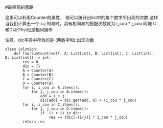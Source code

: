 #最直观的思路

这里可以利用Counter的属性，
他可以统计出list中的每个数字所出现的次数
这样当我们计算出一个 i+j 的和时，具有相同和的搭配次数就为 i_cou * j_cou
同理  C和D两个list也是相同操作

注意，dic字典中存放的是 (两数字和):出现次数




```shell
class Solution:
    def fourSumCount(self, A: List[int], B: List[int], C: List[int], D: List[int]) -> int:
        res = 0
        dic = {}
        A = Counter(A)
        B = Counter(B)
        C = Counter(C)
        D = Counter(D)
        for i, i_cou in A.items():
            for j, j_cou in B.items():
                add = i + j
                dic[add] = dic.get(add, 0) + (i_cou * j_cou)
        for i, i_cou in C.items():
            for j, j_cou in D.items():
                if -(i + j) in dic:
                    res += (dic[-(i+j)] * i_cou * j_cou)
        return res
                  
```
